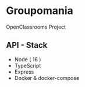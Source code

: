 # Groupomania

OpenClassrooms Project

## API - Stack
- Node ( 16 )
- TypeScript
- Express
- Docker & docker-compose

